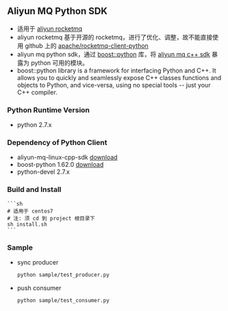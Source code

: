 ## Aliyun MQ Python SDK

- 适用于 [aliyun rocketmq](https://www.aliyun.com/product/rocketmq)
- aliyun rocketmq 基于开源的 rocketmq，进行了优化、调整，故不能直接使用 github 上的 [apache/rocketmq-client-python](https://github.com/apache/rocketmq-client-python)
- aliyun mq python sdk，通过 [boost::python](https://www.boost.org/doc/libs/release/libs/python/) 库，将 [aliyun mq c++ sdk](https://help.aliyun.com/document_detail/29555.html) 暴露为 python 可用的模块。
- boost::python library is a framework for interfacing Python and C++. It allows you to quickly and seamlessly expose C++ classes functions and objects to Python, and vice-versa, using no special tools -- just your C++ compiler.

### Python Runtime Version
* python 2.7.x 

### Dependency of Python Client

* aliyun-mq-linux-cpp-sdk [download](https://ons-client-sdk.oss-cn-hangzhou.aliyuncs.com/linux_all_in_one/V1.1.2/aliyun-mq-linux-cpp-sdk.tar.gz)	
* boost-python 1.62.0 [download](https://sourceforge.net/projects/boost/files/boost/1.62.0/boost_1_62_0.tar.gz)
* python-devel 2.7.x

### Build and Install

    ```sh
    # 适用于 centos7
    # 注: 须 cd 到 project 根目录下
    sh install.sh
    ```

### Sample

- sync producer

    ```sh
    python sample/test_producer.py
    ```

- push consumer

    ```sh
    python sample/test_consumer.py
    ```